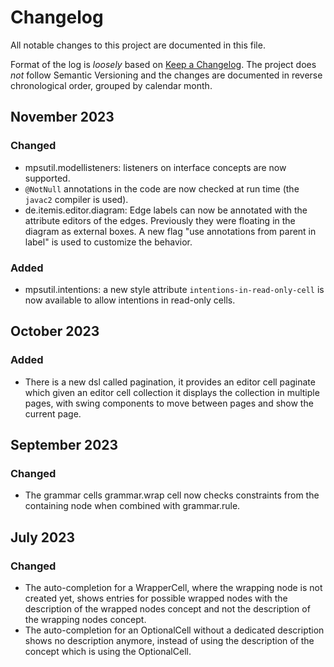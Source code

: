# Changelog

All notable changes to this project are documented in this file.

Format of the log is _loosely_ based on [Keep a Changelog](https://keepachangelog.com/en/1.0.0/). 
The project does _not_ follow Semantic Versioning and the changes are documented in reverse chronological order, grouped by calendar month.

## November 2023

### Changed

- mpsutil.modellisteners: listeners on interface concepts are now supported.
- `@NotNull` annotations in the code are now checked at run time (the `javac2` compiler is used).
- de.itemis.editor.diagram: Edge labels can now be annotated with the attribute editors of the edges. Previously they were floating in the diagram as external boxes. A new flag "use annotations from parent in label" is used to customize the behavior.

### Added

- mpsutil.intentions: a new style attribute `intentions-in-read-only-cell` is now available to allow intentions in read-only cells.

## October 2023

### Added

- There is a new dsl called pagination, it provides an editor cell paginate which given an editor cell collection it displays the collection in multiple pages, with swing components to move between pages and show the current page.

## September 2023

### Changed

- The grammar cells grammar.wrap cell now checks constraints from the containing node when combined with grammar.rule.

## July 2023

### Changed

- The auto-completion for a WrapperCell, where the wrapping node is not created yet, shows entries for possible wrapped nodes with the description of the wrapped nodes concept and not the description of the wrapping nodes concept.  
- The auto-completion for an OptionalCell without a dedicated description shows no description anymore, instead of using the description of the concept which is using the OptionalCell.  
